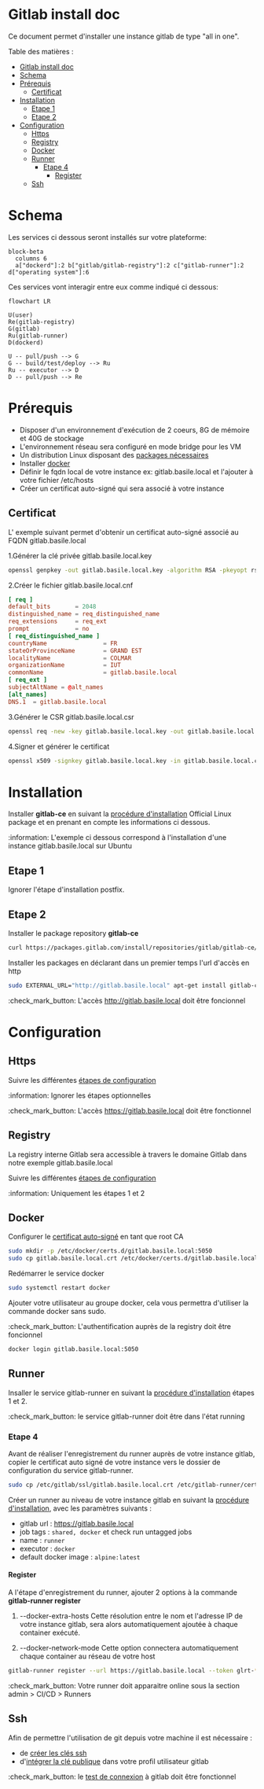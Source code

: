 
# Gitlab install doc

Ce document permet d'installer une instance gitlab de type "all in one".

Table des matières :

- [Gitlab install doc](#gitlab-install-doc)
- [Schema](#schema)
- [Prérequis](#prérequis)
  - [Certificat](#certificat)
- [Installation](#installation)
  - [Etape 1](#etape-1)
  - [Etape 2](#etape-2)
- [Configuration](#configuration)
  - [Https](#https)
  - [Registry](#registry)
  - [Docker](#docker)
  - [Runner](#runner)
    - [Etape 4](#etape-4)
      - [Register](#register)
  - [Ssh](#ssh)

# Schema

Les services ci dessous seront installés sur votre plateforme:

```mermaid
block-beta
  columns 6
  a["dockerd"]:2 b["gitlab/gitlab-registry"]:2 c["gitlab-runner"]:2 d["operating system"]:6
```

Ces services vont interagir entre eux comme indiqué ci dessous:

```mermaid
flowchart LR

U(user)
Re(gitlab-registry)
G(gitlab)
Ru(gitlab-runner)
D(dockerd)

U -- pull/push --> G
G -- build/test/deploy --> Ru
Ru -- executor --> D
D -- pull/push --> Re

```

# Prérequis

- Disposer d'un environnement d'exécution de 2 coeurs, 8G de mémoire et 40G de stockage
- L'environnement réseau sera configuré en mode bridge pour les VM
- Un distribution Linux disposant des [packages nécessaires](https://about.gitlab.com/install/)
- Installer [docker](https://docs.docker.com/engine/install/)
- Définir le fqdn local de votre instance ex: gitlab.basile.local et l'ajouter à votre fichier /etc/hosts
- Créer un certificat auto-signé qui sera associé à votre instance

## Certificat

L' exemple suivant permet d'obtenir un certificat auto-signé associé au FQDN gitlab.basile.local

1.Générer la clé privée gitlab.basile.local.key

```bash
openssl genpkey -out gitlab.basile.local.key -algorithm RSA -pkeyopt rsa_keygen_bits:2048
```

2.Créer le fichier gitlab.basile.local.cnf

```conf
[ req ]
default_bits       = 2048
distinguished_name = req_distinguished_name
req_extensions     = req_ext
prompt             = no
[ req_distinguished_name ]
countryName                = FR
stateOrProvinceName        = GRAND EST
localityName               = COLMAR
organizationName           = IUT
commonName                 = gitlab.basile.local
[ req_ext ]
subjectAltName = @alt_names
[alt_names]
DNS.1  = gitlab.basile.local
```

3.Générer le CSR gitlab.basile.local.csr

```bash
openssl req -new -key gitlab.basile.local.key -out gitlab.basile.local.csr -config gitlab.basile.local.cnf
```

4.Signer et générer le certificat

```bash
openssl x509 -signkey gitlab.basile.local.key -in gitlab.basile.local.csr -req -copy_extensions copyall -days 365 -out gitlab.basile.local.crt
```

# Installation

Installer **gitlab-ce** en suivant la [procédure d'installation](https://about.gitlab.com/install/) Official Linux package et en prenant en compte les informations ci dessous.

:information: L'exemple ci dessous correspond à l'installation d'une instance gitlab.basile.local sur Ubuntu

## Etape 1

Ignorer l'étape d'installation postfix.

## Etape 2

Installer le package repository **gitlab-ce**

```bash
curl https://packages.gitlab.com/install/repositories/gitlab/gitlab-ce/script.deb.sh | sudo bash
```

Installer les packages en déclarant dans un premier temps l'url d'accès en http

```bash
sudo EXTERNAL_URL="http://gitlab.basile.local" apt-get install gitlab-ce
```

:check_mark_button: L'accès http://gitlab.basile.local doit être foncionnel

# Configuration

## Https

Suivre les différentes [étapes de configuration](https://docs.gitlab.com/omnibus/settings/ssl/index.html#configure-https-manually)

:information: Ignorer les étapes optionnelles

:check_mark_button: L'accès https://gitlab.basile.local doit être fonctionnel

## Registry

La registry interne Gitlab sera accessible à travers le domaine Gitlab dans notre exemple gitlab.basile.local

Suivre les différentes [étapes de configuration](https://docs.gitlab.com/ee/administration/packages/container_registry.html#configure-container-registry-under-an-existing-gitlab-domain)

:information: Uniquement les étapes 1 et 2

## Docker

Configurer le [certificat auto-signé](Certificat) en tant que root CA

```bash
sudo mkdir -p /etc/docker/certs.d/gitlab.basile.local:5050
sudo cp gitlab.basile.local.crt /etc/docker/certs.d/gitlab.basile.local:5050/ca.crt
```

Redémarrer le service docker

```bash
sudo systemctl restart docker
```

Ajouter votre utilisateur au groupe docker, cela vous permettra d'utiliser la commande docker sans sudo.

:check_mark_button: L'authentification auprès de la registry doit être foncionnel

```bash
docker login gitlab.basile.local:5050
```

## Runner

Insaller le service gitlab-runner en suivant la [procédure d'installation](https://docs.gitlab.com/runner/install/linux-repository.html#install-gitlab-runner) étapes 1 et 2.

:check_mark_button: le service gitlab-runner doit être dans l'état running

### Etape 4

Avant de réaliser l'enregistrement du runner auprès de votre instance gitlab, copier le certificat auto signé de votre instance vers le dossier de configuration du service gitlab-runner.

```bash
sudo cp /etc/gitlab/ssl/gitlab.basile.local.crt /etc/gitlab-runner/certs/gitlab.basile.local.crt
```

Créer un runner au niveau de votre instance gitlab en suivant la [procédure d'installation](https://docs.gitlab.com/ee/ci/runners/runners_scope.html#create-an-instance-runner-with-a-runner-authentication-token), avec les paramètres suivants :

- gitlab url : https://gitlab.basile.local
- job tags : ```shared, docker``` et check run untagged jobs
- name : ```runner```
- executor : ```docker```
- default docker image : ```alpine:latest```

#### Register

A l'étape d'enregistrement du runner, ajouter 2 options à la commande **gitlab-runner register**

1. --docker-extra-hosts
Cette résolution entre le nom et l'adresse IP de votre instance gitlab, sera alors automatiquement ajoutée à chaque container exécuté.

2. --docker-network-mode
Cette option connectera automatiquement chaque container au réseau de votre host

```bash
gitlab-runner register --url https://gitlab.basile.local --token glrt-************-runner --docker-extra-hosts ["gitlab.basile.local:<address ip>"] --docker-network-mode host
```

:check_mark_button: Votre runner doit apparaitre online sous la section admin > CI/CD > Runners

## Ssh

Afin de permettre l'utilisation de git depuis votre machine il est nécessaire :

- de [créer les clés ssh](https://docs.gitlab.com/17.7/ee/user/ssh.html#generate-an-ssh-key-pair)
- d'[intégrer la clé publique](https://docs.gitlab.com/17.7/ee/user/ssh.html#add-an-ssh-key-to-your-gitlab-account) dans votre profil utilisateur gitlab

:check_mark_button: le [test de connexion](https://docs.gitlab.com/17.7/ee/user/ssh.html#verify-that-you-can-connect) à gitlab doit être fonctionnel